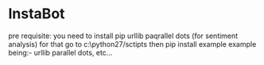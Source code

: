 # InstaBot
pre requisite:
  you need to install pip
  urllib
  paqrallel dots (for sentiment analysis)
       for that go to c:\python27/sctipts
        then pip install example
          example being:-
            urllib
            parallel dots, etc...
